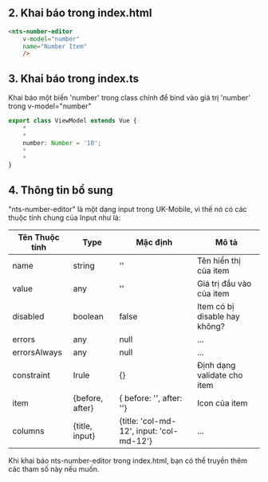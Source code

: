 ## 2. Khai báo trong index.html

```html
<nts-number-editor 
    v-model="number" 
    name="Number Item"
    />
```

## 3. Khai báo trong index.ts

Khai báo một biến 'number' trong class chính để bind vào giá trị 'number' trong v-model="number"

```ts
export class ViewModel extends Vue {
    *
    *
    number: Number = '10';
    *
    *
}
```
## 4. Thông tin bổ sung

"nts-number-editor" là một dạng input trong UK-Mobile, vì thế nó có các thuộc tính chung của Input như là: 

| Tên Thuộc tính| Type | Mặc định | Mô tả |
| --------------|------| -------- | ------|
| name | string | '' | Tên hiển thị của item |
| value | any | '' | Giá trị đầu vào của item |
| disabled | boolean | false | Item có bị disable hay không? |
| errors | any | null | ... |
| errorsAlways | any | null | ... |
| constraint | Irule | {} | Định dạng validate cho item |
| item | {before, after} | { before: '', after: ''} | Icon của item |
| columns | {title, input} | {title: 'col-md-12', input: 'col-md-12'} | ... |

Khi khai báo nts-number-editor trong index.html, bạn có thể truyền thêm các tham số này nếu muốn.  

